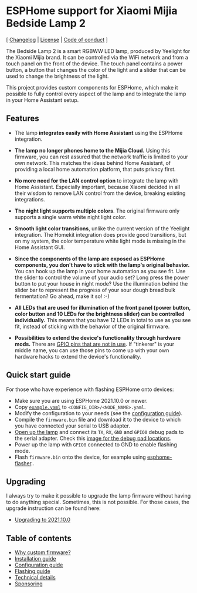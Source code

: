 # ESPHome support for Xiaomi Mijia Bedside Lamp 2

[ [Changelog](CHANGELOG.md) | [License](LICENSE.md) | [Code of conduct](CODE_OF_CONDUCT.md) ]

The Bedside Lamp 2 is a smart RGBWW LED lamp, produced by Yeelight for the Xiaomi Mijia brand. It
can be controlled via the WiFi network and from a touch panel on the front of the device. The touch
panel contains a power button, a button that changes the color of the light and a slider that can be
used to change the brightness of the light.

This project provides custom components for ESPHome, which make it possible to fully control every
aspect of the lamp and to integrate the lamp in your Home Assistant setup.

## Features

* The lamp **integrates easily with Home Assistant** using the ESPHome integration.

* **The lamp no longer phones home to the Mijia Cloud.** Using this firmware, you can rest assured
  that the network traffic is limited to your own network.  This matches the ideas behind Home
  Assistant, of providing a local home automation platform, that puts privacy first.

* **No more need for the LAN control option** to integrate the lamp with Home Assistant. Especially
  important, because Xiaomi decided in all their wisdom to remove LAN control from the device,
  breaking existing integrations.

* **The night light supports multiple colors**. The original firmware only supports a single warm
  white night light color.

* **Smooth light color transitions**, unlike the current version of the Yeelight integration. The
  Homekit integration does provide good transitions, but on my system, the color temperature white
  light mode is missing in the Home Assistant GUI.

* **Since the components of the lamp are exposed as ESPHome components, you don't have to stick with
  the lamp's original behavior.** You can hook up the lamp in your home automation as you see fit.
  Use the slider to control the volume of your audio set? Long press the power button to put your
  house in night mode? Use the illumination behind the slider bar to represent the progress of your
  sour dough bread bulk fermentation?  Go ahead, make it so! :-)

* **All LEDs that are used for illumination of the front panel (power button, color button and
  10 LEDs for the brightness slider) can be controlled individually.** This means that you have
  12 LEDs in total to use as you see fit, instead of sticking with the behavior of the original
  firmware.

* **Possibilities to extend the device's functionality through hardware mods.** There are [GPIO pins
  that are not in use](doc/technical_details.md#esp32-pinout).  If "tinkerer" is your middle name,
  you can use those pins to come up with your own hardware hacks to extend the device's
  functionality. 

## Quick start guide

For those who have experience with flashing ESPHome onto devices:

* Make sure you are using ESPHome 2021.10.0 or newer.
* Copy [`example.yaml`](example.yaml) to `<CONFIG_DIR>/<NODE_NAME>.yaml`.
* Modify the configuration to your needs (see the [configuration guide](doc/configuration.md)).
* Compile the `firmware.bin` file and download it to the device to which you have connected your
  serial to USB adapter.
* [Open up the lamp](doc/flashing.md#opening-the-lamp-to-expose-the-pcb) and connect its `TX`, `RX`,
  `GND` and `GPIO0` debug pads to the serial adapter. Check this [image for the debug pad
  locations](doc/images/09_debug_pads_for_soldering.jpg).
* Power up the lamp with `GPIO0` connected to GND to enable flashing mode.
* Flash `firmware.bin` onto the device, for example using
  [esphome-flasher](https://github.com/esphome/esphome-flasher)..
  
## Upgrading

I always try to make it possible to upgrade the lamp firmware without having to do anything special.
Sometimes, this is not possible. For those cases, the upgrade instruction can be found here:

* [Upgrading to 2021.10.0](doc/upgrading_to_2021.10.0.md)

## Table of contents

* [Why custom firmware?](doc/why_custom_firmware.md)
* [Installation guide](doc/installation.md)
* [Configuration guide](doc/configuration.md)
* [Flashing guide](doc/flashing.md)
* [Technical details](doc/technical_details.md)
* [Sponsoring](doc/sponsoring.md)
